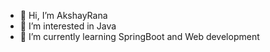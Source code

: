 - 👋 Hi, I’m AkshayRana
- 👀 I’m interested in Java 
- 🌱 I’m currently learning SpringBoot and Web development


<!---
AkshayRana2411/AkshayRana2411 is a ✨ special ✨ repository because its `README.md` (this file) appears on your GitHub profile.
You can click the Preview link to take a look at your changes.
--->
